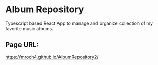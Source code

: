 # Album Repository

Typescript based React App to manage and organize collection of my favorite music albums.

## Page URL:

https://mroch4.github.io/AlbumRepository2/

